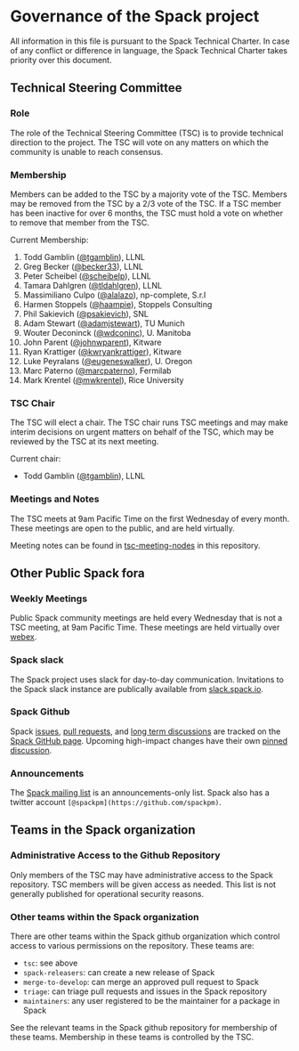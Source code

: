 # Governance of the Spack project

All information in this file is pursuant to the Spack Technical
Charter. In case of any conflict or difference in language, the Spack
Technical Charter takes priority over this document.

## Technical Steering Committee

### Role

The role of the Technical Steering Committee (TSC) is to provide
technical direction to the project. The TSC will vote on any matters
on which the community is unable to reach consensus.

### Membership

Members can be added to the TSC by a majority vote of the TSC. Members
may be removed from the TSC by a 2/3 vote of the TSC. If a TSC member
has been inactive for over 6 months, the TSC must hold a vote on
whether to remove that member from the TSC.

Current Membership:

1. Todd Gamblin ([@tgamblin](https://github.com/tgamblin)), LLNL
2. Greg Becker ([@becker33](https://github.com/becker33)), LLNL
3. Peter Scheibel ([@scheibelp](https://github.com/scheibelp)), LLNL
4. Tamara Dahlgren ([@tldahlgren](https://github.com/tldahlgren)), LLNL
5. Massimiliano Culpo ([@alalazo](https://github.com/alalazo)), np-complete, S.r.l
6. Harmen Stoppels ([@haampie](https://github.com/haampie)), Stoppels Consulting
7. Phil Sakievich ([@psakievich](https://github.com/psakievich)), SNL
8. Adam Stewart ([@adamjstewart](https://github.com/adamjstewart)), TU Munich
9. Wouter Deconinck ([@wdconinc](https://github.com/wdconinc)), U. Manitoba
10. John Parent ([@johnwparent](https://github.com/johnwparent)), Kitware
11. Ryan Krattiger ([@kwryankrattiger](https://github.com/kwryankrattiger)), Kitware
12. Luke Peyralans ([@eugeneswalker](https://github.com/eugeneswalker)), U. Oregon
13. Marc Paterno ([@marcpaterno](https://github.com/marcpaterno)), Fermilab
14. Mark Krentel ([@mwkrentel](https://github.com/mwkrentel)), Rice University

### TSC Chair

The TSC will elect a chair. The TSC chair runs TSC meetings and may
make interim decisions on urgent matters on behalf of the TSC, which
may be reviewed by the TSC at its next meeting.

Current chair:
* Todd Gamblin ([@tgamblin](https://github.com/tgamblin)), LLNL

### Meetings and Notes

The TSC meets at 9am Pacific Time on the first Wednesday of every
month. These meetings are open to the public, and are held virtually.

Meeting notes can be found in [tsc-meeting-nodes](tsc-meeting-nodes)
in this repository.

## Other Public Spack fora

### Weekly Meetings

Public Spack community meetings are held every Wednesday that is not a TSC meeting, at
9am Pacific Time. These meetings are held virtually over
[webex](https://llnlfed.webex.com/llnlfed/j.php?MTID=m96de22e81d9a3218bb76dc416420c93a).

### Spack slack

The Spack project uses slack for day-to-day communication. Invitations
to the Spack slack instance are publically available from
[slack.spack.io](https://slack.spack.io).

### Spack Github

Spack [issues](https://github.com/spack/spack/issues),
[pull requests](https://github.com/spack/spack/pulls), and
[long term discussions](https://github.com/spack/spack/discussions)
are tracked on the
[Spack GitHub page](https://github.com/spack/spack). Upcoming
high-impact changes have their own
[pinned discussion](https://github.com/spack/spack/discussions/30634).

### Announcements

The [Spack mailing list](https://groups.google.com/d/forum/spack) is
an announcements-only list. Spack also has a twitter account
`[@spackpm](https://github.com/spackpm)`.

## Teams in the Spack organization

### Administrative Access to the Github Repository

Only members of the TSC may have administrative access to the Spack
repository. TSC members will be given access as needed. This list is
not generally published for operational security reasons.

### Other teams within the Spack organization

There are other teams within the Spack github organization which
control access to various permissions on the repository. These teams
are:

- `tsc`: see above
- `spack-releasers`: can create a new release of Spack
- `merge-to-develop`: can merge an approved pull request to Spack
- `triage`: can triage pull requests and issues in the Spack repository
- `maintainers`: any user registered to be the maintainer for a package in Spack

See the relevant teams in the Spack github repository for membership
of these teams. Membership in these teams is controlled by the TSC.
